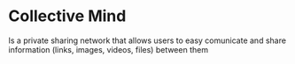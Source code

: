 Collective Mind
==============

Is a private sharing network that allows users to easy comunicate and share information (links, images, videos, files) between them
